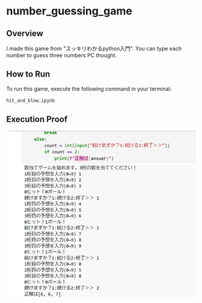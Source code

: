 # number_guessing_game
## Overview
I made this game from "スッキリわかるpython入門".
You can type each number to guess three numbers PC thought.

## How to Run
To run this game, execute the following command in your terminal:
```python
hit_and_blow.ipynb
```
## Execution Proof
![Execution Proof](execution_proof.png)
